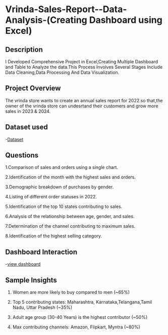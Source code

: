 # Vrinda-Sales-Report--Data-Analysis-(Creating Dashboard using Excel)
## Description
I Developed Comprehensive Project in Excel,Creating Multiple Dashboard and Table to Analyze the data.This Process Involves Several Stages Include 
Data Cleaning,Data Processing And Data Visualization.
## Project Overview 
The vrinda store wants to create an annual sales report for 2022.so that,the owner of the vrinda store
can undesrtand their customers and grow more sales in 2023 & 2024.
## Dataset used
-<a href="https://github.com/Afnantab/Vrindar-Sales-Report--Data-Analysis-/blob/main/Vrinda%20Store%20project.xlsx">Dataset<a/>
## Questions
1.Comparison of sales and orders using a single chart.

2.Identification of the month with the highest sales and orders.

3.Demographic breakdown of purchases by gender.

4.Listing of different order statuses in 2022.

5.Identification of the top 10 states contributing to sales.

6.Analysis of the relationship between age, gender, and sales.

7.Determination of the channel contributing to maximum sales.

8.Identification of the highest selling category.
## Dashboard Interaction 
-<a href="https://github.com/Afnantab/Vrindar-Sales-Report--Data-Analysis-/blob/main/dashboard%20.png">view dashboard<a/>
## Sample Insights
1. Women are more likely to buy compared to men (~65%)

2. Top 5 contributing states: Maharashtra, Karnataka,Telangana,Tamil Nadu, Uttar Pradesh (~35%)

3. Adult age group (30-40 Years) is the highest contributor (~50%)

4. Max contributing channels: Amazon, Flipkart, Myntra (~80%)









